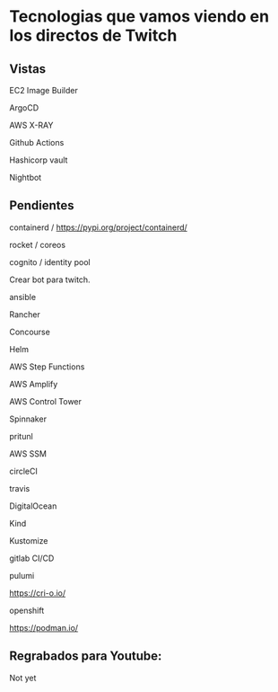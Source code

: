 # Tecnologias que vamos viendo en los directos de Twitch

## Vistas

EC2 Image Builder

ArgoCD

AWS X-RAY

Github Actions

Hashicorp vault 

Nightbot

## Pendientes 

containerd / https://pypi.org/project/containerd/

rocket / coreos

cognito /  identity pool

Crear bot para twitch.

ansible

Rancher 

Concourse

Helm

AWS Step Functions

AWS Amplify

AWS Control Tower 

Spinnaker 

pritunl

AWS SSM

circleCI

travis

DigitalOcean

Kind

Kustomize

gitlab CI/CD

pulumi

https://cri-o.io/

openshift

https://podman.io/

## Regrabados para Youtube:

Not yet
